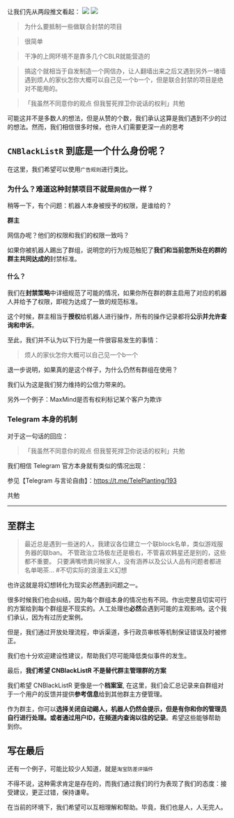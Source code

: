 让我们先从两段推文看起：
![](https://i.loli.net/2018/02/14/5a842e7b090e0.png)
![](https://i.loli.net/2018/02/14/5a842e7a859e2.png)

> 为什么要抵制一些做联合封禁的项目

> 很简单

> 干净的上网环境不是靠多几个CBLR就能营造的

> 搞这个就相当于自发制造一个网信办，让人翻墙出来之后又遇到另外一堵墙
遇到烦人的家伙怎你大概可以自己见一个b一个，但是联合封禁的项目是绝对不能用的。

>「我虽然不同意你的观点 但我誓死捍卫你说话的权利」共勉

可能这并不是多数人的想法，但是从赞的个数，我们承认这算是我们遇到不少的过的想法。然而，我们相信很多时候，也许人们需要更深一点的思考

## `CNBlackListR` 到底是一个什么身份呢？

在这里，我们希望可以使用`广告规则`进行类比。

### 为什么？难道这种封禁项目不就是`网信办`一样？

稍等一下，有个问题：机器人本身被授予的权限，是谁给的？

**群主**

网信办呢？他们的权限和我们的权限一致吗？

如果你被机器人踢出了群组，说明您的行为规范触犯了**我们和当前您所处在的群的群主共同达成的**封禁标准。

#### 什么？

我们在**封禁策略**中详细规范了可能的情况，如果你所在群的群主启用了对应的机器人并给予了权限，即视为达成了一致的规范标准。

这个时候，群主相当于**授权**给机器人进行操作，所有的操作记录都将**公示并允许查询和申诉**。

至此，我们并不认为以下行为是一件很容易发生的事情：

> 烦人的家伙怎你大概可以自己见一个b一个

退一步说明，如果真的是这个样子，为什么仍然有群组在使用？

我们认为这是我们努力维持的公信力带来的。

另外一个例子：MaxMind是否有权利标记某个客户为欺诈

### Telegram 本身的机制

对于这一句话的回应：
> 「我虽然不同意你的观点 但我誓死捍卫你说话的权利」共勉

我们相信 Telegram 官方本身就有类似的情况出现：

参见【Telegram 与言论自由】：https://t.me/TelePlanting/193

共勉

----

## 至群主

> 最近总是遇到一些迷的人，我建议各位建立一个联block名单，类似游戏服务器的联ban。
> 不管政治立场极左还是极右，不管喜欢韩星还是别的，这些都不重要。
> 只要满嘴喷粪问候家人，没有涵养以及公认人品有问题者都进名单喝茶...
> #不切实际的浪漫主义幻想

也许这就是将幻想转化为现实必然遇到问题之一。

很多时候我们也会纠结，因为每个群组本身的情况也有不同。作出完整且切实可行的方案给到每个群组是不现实的。人工处理也**必然**会遇到可能的主观影响。这个我们承认，因为有过历史案例。

但是，我们通过开放处理流程，申诉渠道，多行政员审核等机制保证错误及时被修正。

我们也十分欢迎建设性建议，帮助我们尽可能降低类似事件的发生。

最后，**我们希望 CNBlackListR 不是替代群主管理群的方案**

我们希望 CNBlackListR 更像是一个**档案室**, 在这里，我们会汇总记录来自群组对于一个用户的反馈并提供**参考信息**给到其他群主方便管理。

作为群主，你可以**选择关闭自动踢人，机器人仍然会提示，但是有你和你的管理员自行进行处理。或者通过用户ID，在频道内查询以往的记录**。希望这些能够帮助到你。


## 写在最后

还有一个例子，可能比较少人知道，就是`淘宝防差评插件`

不得不说，这种需求肯定是存在的，而我们通过我们的行为表现了我们的态度：接受建议，更正过错，保持谦卑。

在当前的环境下，我们希望可以互相理解和帮助。毕竟，我们也是人，人无完人。
